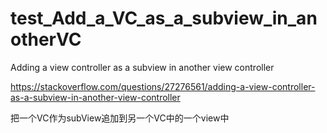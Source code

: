 # test_Add_a_VC_as_a_subview_in_anotherVC
Adding a view controller as a subview in another view controller

https://stackoverflow.com/questions/27276561/adding-a-view-controller-as-a-subview-in-another-view-controller

把一个VC作为subView追加到另一个VC中的一个view中
